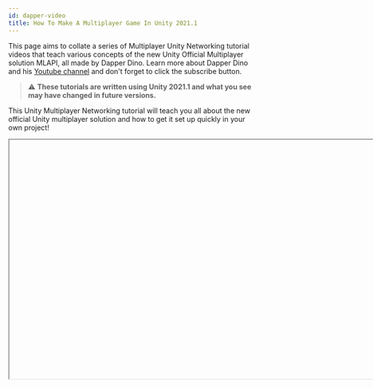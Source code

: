```yaml
---
id: dapper-video
title: How To Make A Multiplayer Game In Unity 2021.1
---
```


This page aims to collate a series of Multiplayer Unity Networking tutorial videos that teach various concepts of the new Unity Official Multiplayer solution MLAPI, all made by Dapper Dino. Learn more about Dapper Dino and his [Youtube channel](https://www.youtube.com/channel/UCjCpZyil4D8TBb5nVTMMaUw) and don't forget to click the subscribe button.

> :warning: **These tutorials are written using Unity 2021.1 and what you see may have changed in future versions.**

This Unity Multiplayer Networking tutorial will teach you all about the new official Unity multiplayer solution and how to get it set up quickly in your own project!

<Iframe url="https://www.youtube.com/embed/4Mf81GdEDU8"
        width="854px"
        height="480px"
        id="myId"
        className="video-container"
        display="initial"
        position="relative"
        allow="accelerometer; autoplay; clipboard-write; encrypted-media; gyroscope; picture-in-picture" 
        allowfullscreen
        />

This Unity Multiplayer tutorial will teach you how to implement connection approval so that clients have to send the correct password to be able to connect to the server.

<Iframe url="https://www.youtube.com/watch?v=Pe2LVZGTK20"
        width="854px"
        height="480px"
        id="myId"
        className="video-container"
        display="initial"
        position="relative"
        allow="accelerometer; autoplay; clipboard-write; encrypted-media; gyroscope; picture-in-picture" 
        allowfullscreen
        />

:::contribution Community Contribution
Thank you to [DapperDino](https://www.youtube.com/channel/UCjCpZyil4D8TBb5nVTMMaUw) for this tutorial! This contribution is a great help to the community.
:::

import Iframe from 'react-iframe'
